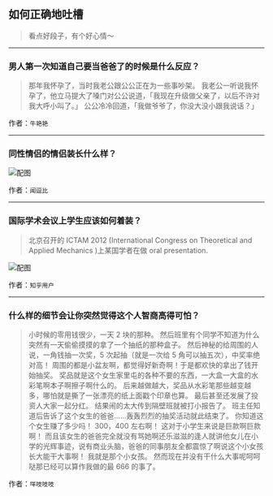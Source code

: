 ## 如何正确地吐槽

> 看点好段子，有个好心情～


 
---

### 男人第一次知道自己要当爸爸了的时候是什么反应？

> 那年我怀孕了，当时我老公跟公公正在为一些事吵架。
> 我老公一听说我怀孕了，他立马提大了嗓门对公公说道，「我现在升级做父亲了，以后不许对我大呼小叫了。」
> 公公冷冷回道，「我做爷爷了，你没大没小跟我说话？」


作者：`牛艳艳`

---

### 同性情侣的情侣装长什么样？

> 



![配图](http://pic4.zhimg.com/70/v2-127d53e826b1de2d9d9f4e360ea98627_b.jpg)


作者：`闻逗比`

---

### 国际学术会议上学生应该如何着装？

> 北京召开的 ICTAM 2012 (International Congress on Theoretical and Applied Mechanics )上某国学者在做 oral presentation.



![配图](http://pic2.zhimg.com/70/39882b558ca8638bc56f7f4d7e13a225_b.jpg)


作者：`知乎用户`

---

### 什么样的细节会让你突然觉得这个人智商高得可怕？

> 小时候的零用钱很少，一天 2 块的那种。
> 然后班里有个同学不知道为什么突然有一天偷偷摸摸的拿了一个抽纸的那种盒子。
> 然后神秘的给周围的人说，一角钱抽一次奖，5 次起抽（就是一次给 5 角可以抽五次），中奖率绝对高！
> 周围的都是小盆友啊，都觉得好新奇啊！于是都欢快的拿出了钱开始抽奖。
> 奖品就是这个女生家里屯的各种不要的东西，一大盒一大盒的水彩笔啊本子啊擦子啊什么的。
> 后来越做越大，奖品从水彩笔那些越变越多，哪怕就是撕了一张漂亮的纸上面戳个印章也算。
> 最后甚至还发展了投资人大家一起分红。
> 结果闹的太大传到隔壁班就被打小报告了。
> 班主任知道后告诉了这个女生的爸爸……轰轰烈烈的抽奖活动就此结束了。
> 你知道这个女生赚了多少吗！
> 300，400 左右啊！
> 这对于小学生来说是巨款啊巨款啊！
> 而且该女生的爸爸完全就没有骂她啊还乐滋滋的逢人就讲他女儿在小学的光辉事迹，说有商业头脑，爸爸的同事朋友全都震惊了啊说这个小女孩长大能干大事啊！
> 我就是那个小女孩。
> 然而现在并没有干什么大事呢呵呵哒那已经可以算作我做的最 666 的事了。


作者：`咩吱吱吱`